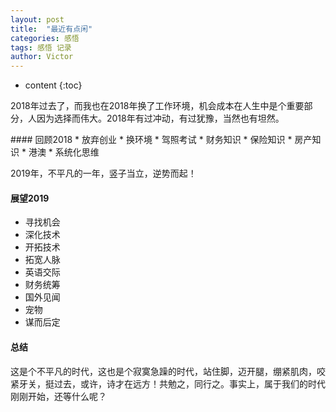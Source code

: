 ```yaml
---
layout: post
title:  "最近有点闲"
categories: 感悟
tags: 感悟 记录
author: Victor
---
```


* content
{:toc}

<p>
2018年过去了，而我也在2018年换了工作环境，机会成本在人生中是个重要部分，人因为选择而伟大。2018年有过冲动，有过犹豫，当然也有坦然。
</p>
#### 回顾2018
* 放弃创业
* 换环境
* 驾照考试
* 财务知识
* 保险知识
* 房产知识
* 港澳
* 系统化思维
<p>
<!-- more -->
2019年，不平凡的一年，竖子当立，逆势而起！
</p>

#### 展望2019
* 寻找机会
* 深化技术
* 开拓技术
* 拓宽人脉
* 英语交际
* 财务统筹
* 国外见闻
* 宠物
* 谋而后定

#### 总结
这是个不平凡的时代，这也是个寂寞急躁的时代，站住脚，迈开腿，绷紧肌肉，咬紧牙关，挺过去，或许，诗才在远方！共勉之，同行之。事实上，属于我们的时代刚刚开始，还等什么呢？
